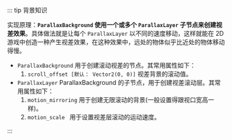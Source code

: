 <PageHeader content="如何创建滚动视差背景？" />

::: tip 背景知识

实现原理：**`ParallaxBackground` 使用一个或多个 `ParallaxLayer` 子节点来创建视差效果**。具体做法就是让每个 `ParallaxLayer` 以不同的速度移动，这样就能在 2D 游戏中创造一种产生视差效果，在这种效果中，远处的物体似乎比近处的物体移动得慢。

- `ParallaxBackground` 用于创建滚动视差的节点。其常用属性如下：
  1. `scroll_offset [默认： Vector2(0, 0)]` 视差背景的滚动值。
- `ParallaxLayer` ParallaxBackground 的子节点，用于创建视差滚动层。其常用属性如下：
  1. `motion_mirroring` 用于创建无限滚动的背景(一般设置得跟视口宽高一样)。
  2. `motion_scale ` 用于设置视差层滚动的运动速度。

:::

<!--
- 视频脚本：

    - 新增一个场景，然后，添加一个 ParallaxBackground 节点，作为场景的根节点，并改名为“background”。
    - 接着，新增一个 ParallaxLayer 子节点，然后，为其添加一个 Sprite2D 子节点，再将资源目录下的背景图 background_layer_1.png，拖拽到 Sprite2D 子节点的 texture 纹理属性上。设置 Transform > Scale 属性设置为 3.6，不启用 Offset > Centered。
    - 由于游戏中一共有远、中、近三层背景。接下来，先选中 ParallaxLayer 节点，连按两次 Ctrl + D 键，复制两个 ParallaxLayer 节点，分别是 ParallaxLayer2、ParallaxLayer3。
    - 然后，依次将资源目录下的背景图 background_layer_2.png、background_layer_3.png，拖拽到对应 Sprite2D 节点的 texture 纹理属性上。
    - 这样，就完成了背景图的设置。按住 Ctrl + S 键，保存一下场景。再我们在把 background 场景，拖拽到开始菜单场景下，看看效果。
    - 接下来，我们要让背景图动起来。先回到 background 场景，选中根节点，添加一个脚本，删除无用代码。再定义一个变量 speed，表示背景图的移动速度，默认值为100。
    - 然后，在游戏画面每一帧更新的时候，通过设置 ParallaxBackground 对象上的 scroll_offset 属性，也就是滚动背景的滚动值，从而，实现背景图的移动。
    - 测试一下，你会发现背景图滚着滚着就没了，这是因为，我们还没有给设置无限背景，所以，接下来，我们来设置无限背景。选中 ParallaxLayer 节点，将 Motion > Mirroring 设置为背景图的宽度，即可！至于 ParallaxLayer2、ParallaxLayer3 同样如此。测试一下。
    - 现在还有一个问题，就是远景、中景、近景的移动速度是一样的，这就不正常了，初中物理常识就告诉我们了，距离越远的地方，移动速度就越慢，距离越近的地方，物体移动速度就越快。所以，接下来，我们来调整一下三层背景图的移动速度。先选中 ParallaxLayer 节点，将 Motion > Scale 属性设置为了 0.2。同理，将 ParallaxLayer2 节点、ParallaxLayer3 节点的 Motion > Scale 属性设置为了 0.5、0.8，分别对应着中景和近景的移动速度，这里的 Scale 值越大，背景移动速度越快。

 -->
